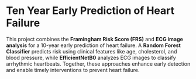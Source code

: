 # Ten Year Early Prediction of Heart Failure

This project combines the **Framingham Risk Score (FRS)** and **ECG image analysis** for a 10-year early prediction of heart failure. A **Random Forest Classifier** predicts risk using clinical features like age, cholesterol, and blood pressure, while **EfficientNetB0** analyzes ECG images to classify arrhythmic heartbeats. Together, these approaches enhance early detection and enable timely interventions to prevent heart failure.

